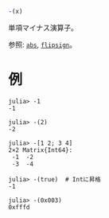 ```julia
-(x)
```

単項マイナス演算子。

参照: [`abs`](@ref), [`flipsign`](@ref)。

# 例

```jldoctest
julia> -1
-1

julia> -(2)
-2

julia> -[1 2; 3 4]
2×2 Matrix{Int64}:
 -1  -2
 -3  -4

julia> -(true)  # Intに昇格
-1

julia> -(0x003)
0xfffd
```
